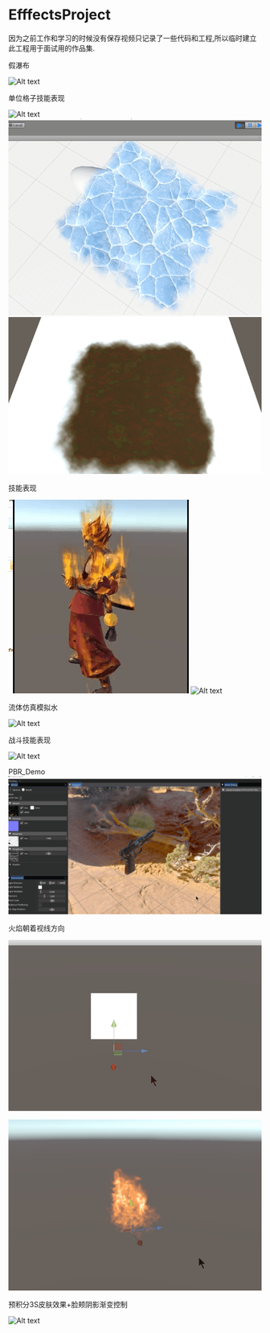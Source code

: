 # EfffectsProject

因为之前工作和学习的时候没有保存视频只记录了一些代码和工程,所以临时建立此工程用于面试用的作品集.

假瀑布

![Alt text](https://github.com/SssWen/EfffectsProject/blob/master/GIF/%E5%81%87%E7%80%91%E5%B8%83.gif "瀑布")

单位格子技能表现

![Alt text](https://github.com/SssWen/EfffectsProject/blob/master/GIF/%E5%8A%A8%E6%80%81%E6%8A%95%E5%BD%B1%E6%B0%B4.gif "水导电")
![Alt text](https://github.com/SssWen/EfffectsProject/blob/master/GIF/%E5%9C%B0%E8%A1%A8%E5%86%B0%E6%95%88%E6%9E%9C.gif "地表冰")
![Alt text](https://github.com/SssWen/EfffectsProject/blob/master/GIF/%E5%9C%B0%E8%A1%A8%E6%B1%BD%E6%B2%B9%E6%95%88%E6%9E%9C.gif "地表汽油")

技能表现

![Alt text](https://github.com/SssWen/EfffectsProject/blob/master/GIF/%E6%A8%A1%E5%9E%8B%E7%9D%80%E7%81%AB%E6%95%88%E6%9E%9C.gif "模型着火")
![Alt text](https://github.com/SssWen/EfffectsProject/blob/master/GIF/%E6%B2%B3%E6%B5%81.gif "河流")

流体仿真模拟水

![Alt text](https://github.com/SssWen/EfffectsProject/blob/master/GIF/%E6%B5%81%E4%BD%93%E4%BB%BF%E7%9C%9F%E5%8A%A8%E6%80%81%E6%B0%B4.gif "水")

战斗技能表现

![Alt text](https://github.com/SssWen/EfffectsProject/blob/master/GIF/%E6%88%98%E6%96%97.gif "水")

PBR_Demo
![Alt text](https://github.com/SssWen/EfffectsProject/blob/master/GIF/PBR_Demo.gif "水")


火焰朝着视线方向

![Alt text](https://github.com/SssWen/EfffectsProject/blob/master/GIF/Bill2.gif "面片")

![Alt text](https://github.com/SssWen/EfffectsProject/blob/master/GIF/Billiborn.gif "火焰")

预积分3S皮肤效果+脸颊阴影渐变控制

![Alt text](https://github.com/SssWen/Pictures/blob/master/Source/PreIntegratedSkin%E6%B7%BB%E5%8A%A0%E8%84%B8%E9%A2%8A%E9%98%B4%E5%BD%B1%E5%8E%BB%E6%8E%89%E9%83%A8%E5%88%86%E9%BC%BB%E5%AD%90%E9%98%B4%E5%BD%B1.gif "3S皮肤效果")





